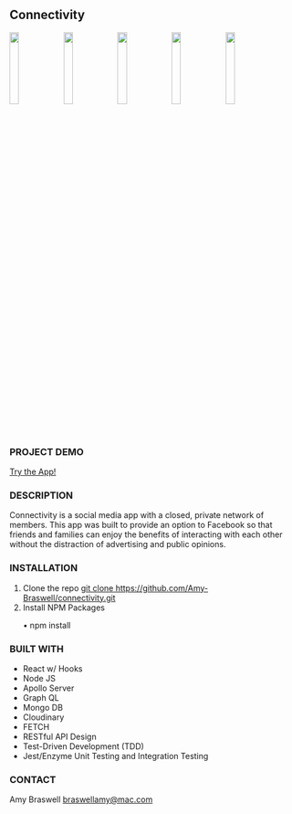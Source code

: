 
<h2> Connectivity </h2>

<img src="https://user-images.githubusercontent.com/55002971/94827980-a5847600-03ce-11eb-8ee4-2b8076300586.jpg" width="18%"></img> <img src="https://user-images.githubusercontent.com/55002971/94827984-a61d0c80-03ce-11eb-8b02-24163a9db52f.jpg" width="18%"></img> <img src="https://user-images.githubusercontent.com/55002971/94827991-a7e6d000-03ce-11eb-894e-cbe2e7568bfc.jpg" width="18%"></img> <img src="https://user-images.githubusercontent.com/55002971/94827999-a87f6680-03ce-11eb-8972-39e97e713eff.jpg" width="18%"></img> <img src="https://user-images.githubusercontent.com/55002971/94828000-a917fd00-03ce-11eb-8925-a6d161b4d248.jpg" width="18%"></img> 

<h3>PROJECT DEMO</h3>
<p><a href="https://connectivity.now.sh/login" target="blank">Try the App!</a></p>

<h3>DESCRIPTION</h3>
<p>Connectivity is a social media app with a closed, private network of members. This app was built to provide an option to Facebook so that friends and families can enjoy the benefits of interacting with each other without the distraction of advertising and public opinions.</p>

<h3>INSTALLATION</h3>
<ol>
    <li>Clone the repo <a href="https://github.com/Amy-Braswell/connectivity.git" target="blank">git clone https://github.com/Amy-Braswell/connectivity.git</a></li>
    <li>Install NPM Packages</li>
        <p>   • npm install</p>  
</ol>

<h3>BUILT WITH</h3>
<ul>
    <li>React w/ Hooks</li>
    <li>Node JS</li>
    <li>Apollo Server</li>
    <li>Graph QL</li>
    <li>Mongo DB</li>
    <li>Cloudinary</li>
    <li>FETCH</li>
    <li>RESTful API Design</li>
    <li>Test-Driven Development (TDD)</li>
    <li>Jest/Enzyme Unit Testing and Integration Testing</li>
</ul>

<h3>CONTACT</h3>
<p>Amy Braswell  <a href="mailto:braswellamy@mac.com? subject=Connectivity">braswellamy@mac.com</a></p>
